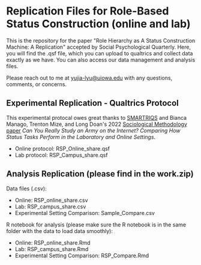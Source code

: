 # Replication Files for Role-Based Status Construction (online and lab)
 
This is the repository for the paper "Role Hierarchy as A Status Construction Machine: A Replication" accepted by Social Psychological Quarterly. 
Here, you will find the .qsf file, which you can upload to qualtrics and collect data exactly as we have. You can also access our data management and analysis files.
 

Please reach out to me at yujia-lyu@uiowa.edu with any questions, comments, or concerns.


## Experimental Replication - Qualtrics Protocol
This experimental protocal owes great thanks to [SMARTRIQS](https://smartriqs.com/) and Bianca Manago, Trenton Mize, and Long Doan's 2022 [Sociological Methodology paper](https://journals.sagepub.com/doi/10.1177/00811750211014242) *Can You Really Study an Army on the Internet? Comparing How Status Tasks Perform in the Laboratory and Online Settings*. 

  * Online protocol: RSP_Online_share.qsf
  * Lab protocol: RSP_Campus_share.qsf
  
## Analysis Replication (please find in the work.zip)
  Data files (.csv):
  * Online: RSP_online_share.csv
  * Lab: RSP_campus_share.csv
  * Experimental Setting Comparison: Sample_Compare.csv
  
  R notebook for analysis (please make sure the R notebook is in the same folder with the data to load data smoothly):
  * Online: RSP_online_share.Rmd
  * Lab: RSP_campus_share.Rmd
  * Experimental Setting Comparison: RSP_Compare.Rmd
  
  
  
  
  
